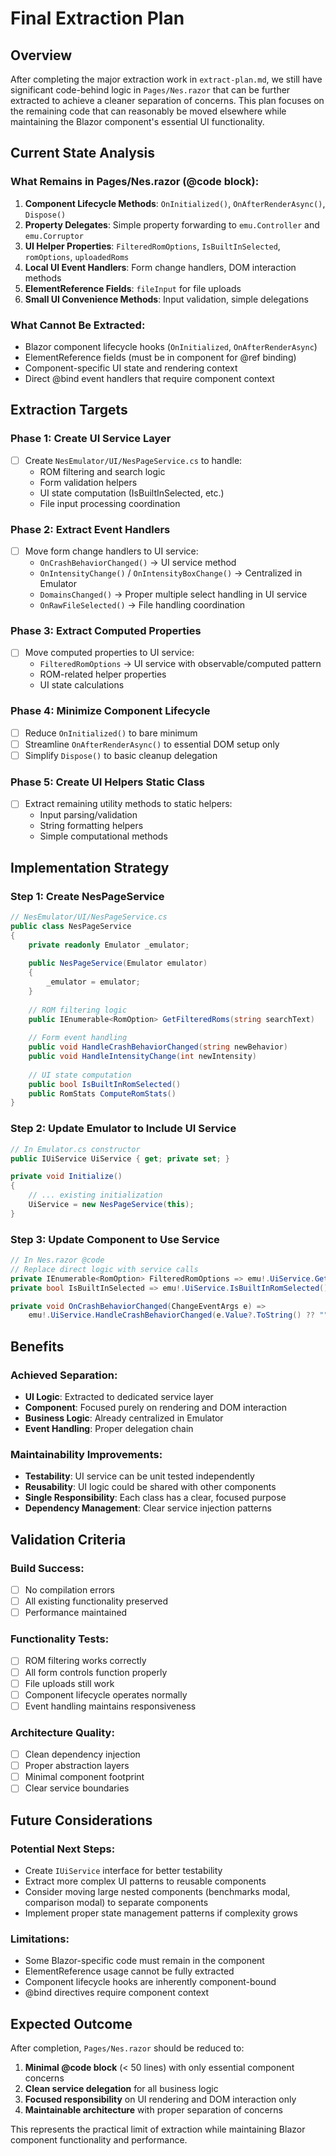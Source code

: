 # Final Extraction Plan

## Overview
After completing the major extraction work in `extract-plan.md`, we still have significant code-behind logic in `Pages/Nes.razor` that can be further extracted to achieve a cleaner separation of concerns. This plan focuses on the remaining code that can reasonably be moved elsewhere while maintaining the Blazor component's essential UI functionality.

## Current State Analysis

### What Remains in Pages/Nes.razor (@code block):
1. **Component Lifecycle Methods**: `OnInitialized()`, `OnAfterRenderAsync()`, `Dispose()`
2. **Property Delegates**: Simple property forwarding to `emu.Controller` and `emu.Corruptor`
3. **UI Helper Properties**: `FilteredRomOptions`, `IsBuiltInSelected`, `romOptions`, `uploadedRoms`
4. **Local UI Event Handlers**: Form change handlers, DOM interaction methods
5. **ElementReference Fields**: `fileInput` for file uploads
6. **Small UI Convenience Methods**: Input validation, simple delegations

### What Cannot Be Extracted:
- Blazor component lifecycle hooks (`OnInitialized`, `OnAfterRenderAsync`)
- ElementReference fields (must be in component for @ref binding)
- Component-specific UI state and rendering context
- Direct @bind event handlers that require component context

## Extraction Targets

### Phase 1: Create UI Service Layer
- [ ] Create `NesEmulator/UI/NesPageService.cs` to handle:
  - ROM filtering and search logic
  - Form validation helpers  
  - UI state computation (IsBuiltInSelected, etc.)
  - File input processing coordination

### Phase 2: Extract Event Handlers
- [ ] Move form change handlers to UI service:
  - `OnCrashBehaviorChanged()` → UI service method
  - `OnIntensityChange()` / `OnIntensityBoxChange()` → Centralized in Emulator
  - `DomainsChanged()` → Proper multiple select handling in UI service
  - `OnRawFileSelected()` → File handling coordination

### Phase 3: Extract Computed Properties
- [ ] Move computed properties to UI service:
  - `FilteredRomOptions` → UI service with observable/computed pattern
  - ROM-related helper properties
  - UI state calculations

### Phase 4: Minimize Component Lifecycle
- [ ] Reduce `OnInitialized()` to bare minimum
- [ ] Streamline `OnAfterRenderAsync()` to essential DOM setup only
- [ ] Simplify `Dispose()` to basic cleanup delegation

### Phase 5: Create UI Helpers Static Class
- [ ] Extract remaining utility methods to static helpers:
  - Input parsing/validation
  - String formatting helpers
  - Simple computational methods

## Implementation Strategy

### Step 1: Create NesPageService
```csharp
// NesEmulator/UI/NesPageService.cs
public class NesPageService
{
    private readonly Emulator _emulator;
    
    public NesPageService(Emulator emulator)
    {
        _emulator = emulator;
    }
    
    // ROM filtering logic
    public IEnumerable<RomOption> GetFilteredRoms(string searchText)
    
    // Form event handling
    public void HandleCrashBehaviorChanged(string newBehavior)
    public void HandleIntensityChange(int newIntensity)
    
    // UI state computation
    public bool IsBuiltInRomSelected()
    public RomStats ComputeRomStats()
}
```

### Step 2: Update Emulator to Include UI Service
```csharp
// In Emulator.cs constructor
public IUiService UiService { get; private set; }

private void Initialize()
{
    // ... existing initialization
    UiService = new NesPageService(this);
}
```

### Step 3: Update Component to Use Service
```csharp
// In Nes.razor @code
// Replace direct logic with service calls
private IEnumerable<RomOption> FilteredRomOptions => emu!.UiService.GetFilteredRoms(emu.Controller.RomSearch);
private bool IsBuiltInSelected => emu!.UiService.IsBuiltInRomSelected();

private void OnCrashBehaviorChanged(ChangeEventArgs e) => 
    emu!.UiService.HandleCrashBehaviorChanged(e.Value?.ToString() ?? "");
```

## Benefits

### Achieved Separation:
- **UI Logic**: Extracted to dedicated service layer
- **Component**: Focused purely on rendering and DOM interaction  
- **Business Logic**: Already centralized in Emulator
- **Event Handling**: Proper delegation chain

### Maintainability Improvements:
- **Testability**: UI service can be unit tested independently
- **Reusability**: UI logic could be shared with other components
- **Single Responsibility**: Each class has a clear, focused purpose
- **Dependency Management**: Clear service injection patterns

## Validation Criteria

### Build Success:
- [ ] No compilation errors
- [ ] All existing functionality preserved
- [ ] Performance maintained

### Functionality Tests:
- [ ] ROM filtering works correctly
- [ ] All form controls function properly
- [ ] File uploads still work
- [ ] Component lifecycle operates normally
- [ ] Event handling maintains responsiveness

### Architecture Quality:
- [ ] Clean dependency injection
- [ ] Proper abstraction layers
- [ ] Minimal component footprint
- [ ] Clear service boundaries

## Future Considerations

### Potential Next Steps:
- Create `IUiService` interface for better testability
- Extract more complex UI patterns to reusable components
- Consider moving large nested components (benchmarks modal, comparison modal) to separate components
- Implement proper state management patterns if complexity grows

### Limitations:
- Some Blazor-specific code must remain in the component
- ElementReference usage cannot be fully extracted
- Component lifecycle hooks are inherently component-bound
- @bind directives require component context

## Expected Outcome

After completion, `Pages/Nes.razor` should be reduced to:
1. **Minimal @code block** (< 50 lines) with only essential component concerns
2. **Clean service delegation** for all business logic
3. **Focused responsibility** on UI rendering and DOM interaction only
4. **Maintainable architecture** with proper separation of concerns

This represents the practical limit of extraction while maintaining Blazor component functionality and performance.
